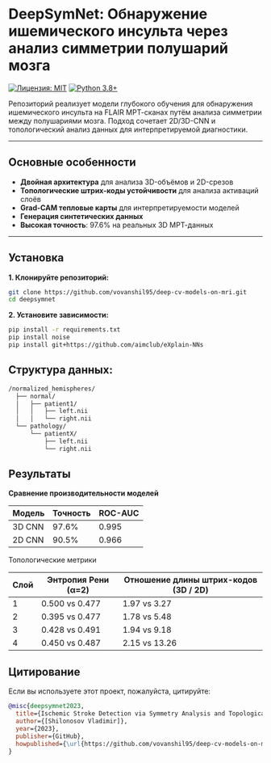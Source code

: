 # **DeepSymNet: Обнаружение ишемического инсульта через анализ симметрии полушарий мозга**

[![Лицензия: MIT](https://img.shields.io/badge/License-MIT-yellow.svg)](https://opensource.org/licenses/MIT)
[![Python 3.8+](https://img.shields.io/badge/python-3.8+-blue.svg)](https://www.python.org/downloads/)

Репозиторий реализует модели глубокого обучения для обнаружения ишемического инсульта на FLAIR МРТ-сканах путём анализа симметрии между полушариями мозга. Подход сочетает 2D/3D-CNN и топологический анализ данных для интерпретируемой диагностики.

---

## **Основные особенности**

- **Двойная архитектура** для анализа 3D-объёмов и 2D-срезов
- **Топологические штрих-коды устойчивости** для анализа активаций слоёв
- **Grad-CAM тепловые карты** для интерпретируемости моделей
- **Генерация синтетических данных**
- **Высокая точность**: 97.6% на реальных 3D МРТ-данных

---

## **Установка**

**1. Клонируйте репозиторий:**
```bash
git clone https://github.com/vovanshil95/deep-cv-models-on-mri.git
cd deepsymnet
```

**2. Установите зависимости:**
```bash
pip install -r requirements.txt
pip install noise
pip install git+https://github.com/aimclub/eXplain-NNs
```

## **Структура данных:**

```bash
/normalized_hemispheres/
  ├── normal/
  │   ├── patient1/
  │   │   ├── left.nii
  │   │   └── right.nii
  └── pathology/
      └── patientX/
          ├── left.nii
          └── right.nii
```

## **Результаты**

**Сравнение производительности моделей**

| Модель | Точность | ROC-AUC |
| ------ | -------- | ------- | 
| 3D CNN | 97.6%    | 0.995   |
| 2D CNN | 90.5%    | 0.966   |

Топологические метрики

| Слой | Энтропия Рени (α=2) | Отношение длины штрих-кодов (3D / 2D) |
| ---- | ------------------- | ------------------------------------- |
| 1    | 0.500 vs 0.477      | 1.97 vs 3.27                          |
| 2    | 0.395 vs 0.477      | 1.78 vs 5.48                          |
| 3    | 0.428 vs 0.491      | 1.94 vs 9.18                          |
| 4    | 0.450 vs 0.487      | 2.15 vs 13.26                         |


## **Цитирование**

Если вы используете этот проект, пожалуйста, цитируйте:

```bibtex
@misc{deepsymnet2023,
  title={Ischemic Stroke Detection via Symmetry Analysis and Topological Learning},
  author={[Shilonosov Vladimir]},
  year={2023},
  publisher={GitHub},
  howpublished={\url{https://github.com/vovanshil95/deep-cv-models-on-mri}}
}
```
